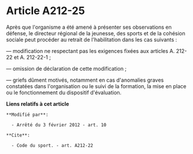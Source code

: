 # Article A212-25

Après que l'organisme a été amené à présenter ses observations en défense, le directeur régional de la jeunesse, des sports
et de la cohésion sociale peut procéder au retrait de l'habilitation dans les cas suivants : 

― modification ne respectant pas les exigences fixées aux articles A. 212-22 et A. 212-22-1 ; 

― omission de déclaration de cette modification ; 

― griefs dûment motivés, notamment en cas d'anomalies graves constatées dans l'organisation ou le suivi de la formation, la
mise en place ou le fonctionnement du dispositif d'évaluation.

**Liens relatifs à cet article**

	**Modifié par**:

	  - Arrêté du 3 février 2012 - art. 10

	**Cite**:

	  - Code du sport. - art. A212-22
